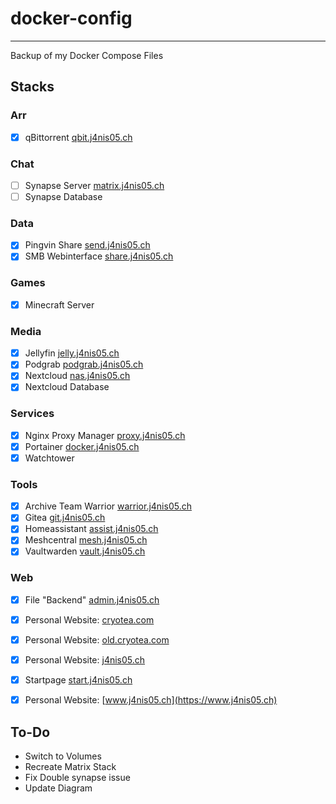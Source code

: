 # docker-config
---
Backup of my Docker Compose Files


## Stacks
### Arr
- [X] qBittorrent          [qbit.j4nis05.ch](https://qbit.j4nis05.ch)

### Chat
- [ ] Synapse Server       [matrix.j4nis05.ch](https://matrix.j4nis05.ch)
- [ ] Synapse Database

### Data
- [X] Pingvin Share        [send.j4nis05.ch](https://send.j4nis05.ch)
- [X] SMB Webinterface     [share.j4nis05.ch](https://share.j4nis05.ch)

### Games
- [X] Minecraft Server

### Media
- [X] Jellyfin             [jelly.j4nis05.ch](https://jelly.j4nis05.ch)
- [X] Podgrab              [podgrab.j4nis05.ch](https://podgrab.j4nis05.ch)
- [X] Nextcloud            [nas.j4nis05.ch](https://nas.j4nis05.ch)
- [X] Nextcloud Database

### Services
- [X] Nginx Proxy Manager  [proxy.j4nis05.ch](https://proxy.j4nis05.ch)
- [X] Portainer            [docker.j4nis05.ch](https://docker.j4nis05.ch)
- [X] Watchtower

### Tools
- [X] Archive Team Warrior [warrior.j4nis05.ch](https://warrior.j4nis05.ch)
- [X] Gitea                [git.j4nis05.ch](https://git.j4nis05.ch)
- [X] Homeassistant        [assist.j4nis05.ch](https://assist.j4nis05.ch)
- [X] Meshcentral          [mesh.j4nis05.ch](https://mesh.j4nis05.ch)
- [X] Vaultwarden          [vault.j4nis05.ch](https://vault.j4nis05.ch)

### Web
- [X] File "Backend"       [admin.j4nis05.ch](https://admin.j4nis05.ch)
- [X] Personal Website:    [cryotea.com](http://cryotea.com)
- [X] Personal Website:    [old.cryotea.com](http://old.cryotea.com)
- [X] Personal Website:    [j4nis05.ch](https://j4nis05.ch)
- [X] Startpage            [start.j4nis05.ch](https://start.j4nis05.ch)
- [X] Personal Website:    [www.j4nis05.ch](https://www.j4nis05.ch)


## To-Do
* Switch to Volumes
* Recreate Matrix Stack
* Fix Double synapse issue
* Update Diagram
